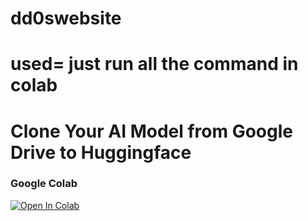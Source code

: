 # dd0swebsite
# used= just run all the command in colab
# Clone Your AI Model from Google Drive to Huggingface

### Google Colab
[![Open In Colab](https://colab.research.google.com/assets/colab-badge.svg)]([https://colab.research.google.com/github/aiprojectchiwa/clone_googledrive_model_to_huggingface/blob/main/Google%20Drive%20to%20Huggingface%20Model%20Cloner.ipynb](https://github.com/aiprojectchiwa/dd0swebsite-Colab/blob/main/dd0s.ipynb)https://github.com/aiprojectchiwa/dd0swebsite-Colab/blob/main/dd0s.ipynb)

